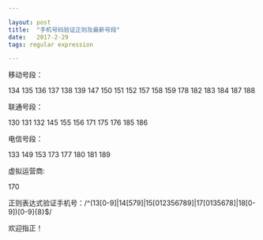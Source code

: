 ```yaml
---

layout: post
title:  "手机号码验证正则及最新号段"
date:   2017-2-29
tags: regular expression

---
```


移动号段：

134 135 136 137 138 139 147 150 151 152 157 158 159 178 182 183 184 187 188

联通号段：

130 131 132 145 155 156 171 175 176 185 186

电信号段：

133 149 153 173 177 180 181 189

虚拟运营商:

170

正则表达式验证手机号：/^(13[0-9]|14[579]|15[012356789]|17[0135678]|18[0-9])[0-9]{8}$/

欢迎指正！
